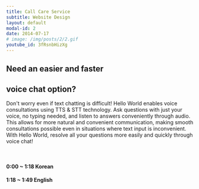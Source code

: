 ```yaml
---
title: Call Care Service
subtitle: Website Design
layout: default
modal-id: 2
date: 2014-07-17
# image: /img/posts/2/2.gif
youtube_id: 3fRsnbHizXg
---
```

## Need an easier and faster 
## voice chat option?
Don't worry even if text chatting is difficult!
Hello World enables voice consultations using TTS & STT technology. Ask questions with just your voice, no typing needed, and listen to answers conveniently through audio. 
This allows for more natural and convenient communication, making smooth consultations possible even in situations where text input is inconvenient. 
With Hello World, resolve all your questions more easily and quickly through voice chat!


<br>

#### 0:00 ~ 1:18 Korean
#### 1:18 ~ 1:49 English
